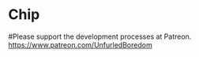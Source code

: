 # Chip


#Please support the development processes at Patreon. https://www.patreon.com/UnfurledBoredom
